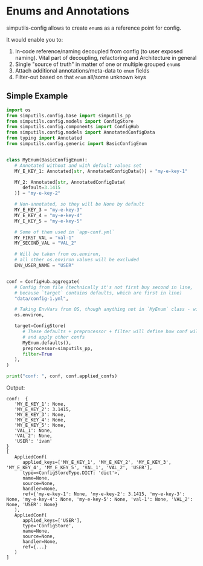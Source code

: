 # Enums and Annotations

simputils-config allows to create `enum`s as a reference point for config.

It would enable you to:
1. In-code reference/naming decoupled from config (to user exposed naming). 
   Vital part of decoupling, refactoring and Architecture in general
2. Single "source of truth" in matter of one or multiple grouped `enum`s
3. Attach additional annotations/meta-data to `enum` fields
4. Filter-out based on that `enum` all/some unknown keys

## Simple Example

```python
import os
from simputils.config.base import simputils_pp
from simputils.config.models import ConfigStore
from simputils.config.components import ConfigHub
from simputils.config.models import AnnotatedConfigData
from typing import Annotated
from simputils.config.generic import BasicConfigEnum


class MyEnum(BasicConfigEnum):
   # Annotated without and with default values set
   MY_E_KEY_1: Annotated[str, AnnotatedConfigData()] = "my-e-key-1"

   MY_2: Annotated[str, AnnotatedConfigData(
      default=3.1415
   )] = "my-e-key-2"

   # Non-annotated, so they will be None by default
   MY_E_KEY_3 = "my-e-key-3"
   MY_E_KEY_4 = "my-e-key-4"
   MY_E_KEY_5 = "my-e-key-5"

   # Some of them used in `app-conf.yml`
   MY_FIRST_VAL = "val-1"
   MY_SECOND_VAL = "VAL_2"

   # Will be taken from os.environ,
   # all other os.environ values will be excluded
   ENV_USER_NAME = "USER"


conf = ConfigHub.aggregate(
   # Config from file (technically it's not first buy second in line, 
   # because `target` contains defaults, which are first in line)
   "data/config-1.yml",

   # Taking EnvVars from OS, though anything not in `MyEnum` class - will be filtered out
   os.environ,

   target=ConfigStore(
      # These defaults + preprocessor + filter will define how conf will behave
      # and apply other confs
      MyEnum.defaults(),
      preprocessor=simputils_pp,
      filter=True
   ),
)

print("conf: ", conf, conf.applied_confs)
```

Output:
```text
conf:  {
   'MY_E_KEY_1': None, 
   'MY_E_KEY_2': 3.1415, 
   'MY_E_KEY_3': None, 
   'MY_E_KEY_4': None, 
   'MY_E_KEY_5': None, 
   'VAL_1': None, 
   'VAL_2': None, 
   'USER': 'ivan'
}
[
   AppliedConf(
      applied_keys=['MY_E_KEY_1', 'MY_E_KEY_2', 'MY_E_KEY_3', 'MY_E_KEY_4', 'MY_E_KEY_5', 'VAL_1', 'VAL_2', 'USER'], 
      type=<ConfigStoreType.DICT: 'dict'>, 
      name=None, 
      source=None, 
      handler=None, 
      ref={'my-e-key-1': None, 'my-e-key-2': 3.1415, 'my-e-key-3': None, 'my-e-key-4': None, 'my-e-key-5': None, 'val-1': None, 'VAL_2': None, 'USER': None}
   ), 
   AppliedConf(
      applied_keys=['USER'], 
      type='ConfigStore', 
      name=None, 
      source=None, 
      handler=None, 
      ref={...}
   )
]

```